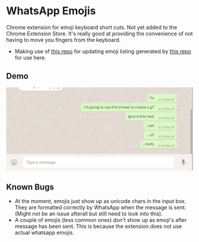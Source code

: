 # WhatsApp Emojis

Chrome extension for emoji keyboard short cuts. Not yet added to the Chrome
Extension Store. It's really good at providing the convenience of not having to
move you fingers from the keyboard.

* Making use of [this repo](https://github.com/iamcal/emoji-data) for updating
emoji listing generated by
[this repo](https://github.com/j-beatzz/emoji_extractor) for use here.


## Demo
![](https://raw.githubusercontent.com/j-beatzz/Whatsapp_emojis/master/demo.gif)

## Known Bugs
* At the moment, emojis just show up as unicode chars in the input box.
 They are formatted correctly by WhatsApp when the message is sent. (Might not
be an issue afterall but still need to look into this).
* A couple of emojis (less common ones) don't show up as emoji's after message
 has been sent. This is because the extension does not use actual whatsapp
 emojis.